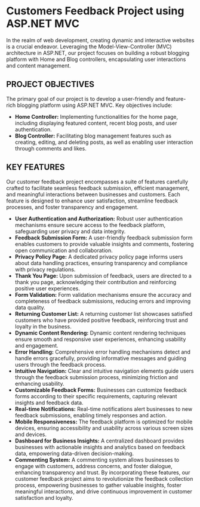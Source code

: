 # Customers Feedback Project using ASP.NET MVC

In the realm of web development, creating dynamic and interactive websites is a crucial endeavor. Leveraging the Model-View-Controller (MVC) architecture in ASP.NET, our project focuses on building a robust blogging platform with Home and Blog controllers, encapsulating user interactions and content management.

## PROJECT OBJECTIVES
The primary goal of our project is to develop a user-friendly and feature-rich blogging platform using ASP.NET MVC. Key objectives include:
 - **Home Controller:** Implementing functionalities for the home page, including displaying featured content, recent blog posts, and user authentication.
 - **Blog Controller:** Facilitating blog management features such as creating, editing, and deleting posts, as well as enabling user interaction through comments and likes.

## KEY FEATURES
Our customer feedback project encompasses a suite of features carefully crafted to facilitate seamless feedback submission, efficient management, and meaningful interactions between businesses and customers. Each feature is designed to enhance user satisfaction, streamline feedback processes, and foster transparency and engagement.

 - **User Authentication and Authorization:** Robust user authentication mechanisms ensure secure access to the feedback platform, safeguarding user privacy and data integrity.
 - **Feedback Submission Form:** A user-friendly feedback submission form enables customers to provide valuable insights and comments, fostering open communication and collaboration.
 - **Privacy Policy Page:** A dedicated privacy policy page informs users about data handling practices, ensuring transparency and compliance with privacy regulations.
 - **Thank You Page:** Upon submission of feedback, users are directed to a thank you page, acknowledging their contribution and reinforcing positive user experiences.
 - **Form Validation:** Form validation mechanisms ensure the accuracy and completeness of feedback submissions, reducing errors and improving data quality.
 - **Returning Customer List:** A returning customer list showcases satisfied customers who have provided positive feedback, reinforcing trust and loyalty in the business.
 - **Dynamic Content Rendering:** Dynamic content rendering techniques ensure smooth and responsive user experiences, enhancing usability and engagement.
 - **Error Handling:** Comprehensive error handling mechanisms detect and handle errors gracefully, providing informative messages and guiding users through the feedback process.
 - **Intuitive Navigation:** Clear and intuitive navigation elements guide users through the feedback submission process, minimizing friction and enhancing usability.
 - **Customizable Feedback Forms:** Businesses can customize feedback forms according to their specific requirements, capturing relevant insights and feedback data.
 - **Real-time Notifications:** Real-time notifications alert businesses to new feedback submissions, enabling timely responses and action.
 - **Mobile Responsiveness:** The feedback platform is optimized for mobile devices, ensuring accessibility and usability across various screen sizes and devices.
 - **Dashboard for Business Insights:** A centralized dashboard provides businesses with actionable insights and analytics based on feedback data, empowering data-driven decision-making.
 - **Commenting System:** A commenting system allows businesses to engage with customers, address concerns, and foster dialogue, enhancing transparency and trust.
By incorporating these features, our customer feedback project aims to revolutionize the feedback collection process, empowering businesses to gather valuable insights, foster meaningful interactions, and drive continuous improvement in customer satisfaction and loyalty.


